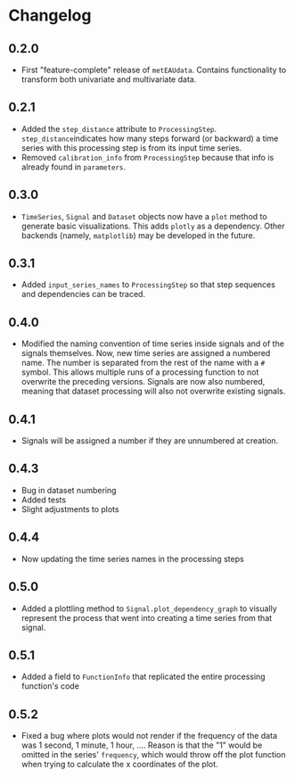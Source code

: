 # Changelog

## 0.2.0

- First "feature-complete" release of `metEAUdata`. Contains functionality to transform both univariate and multivariate data.

## 0.2.1

- Added the `step_distance` attribute to `ProcessingStep`. `step_distance`indicates how many steps forward (or backward) a time series with this processing step is from its input time series.
- Removed `calibration_info` from `ProcessingStep` because that info is already found in `parameters`.

## 0.3.0

- `TimeSeries`, `Signal` and `Dataset` objects now have a `plot` method to generate basic visualizations. This adds `plotly` as a dependency. Other backends (namely, `matplotlib`) may be developed in the future.

## 0.3.1

- Added `input_series_names` to `ProcessingStep` so that step sequences and dependencies can be traced.

## 0.4.0

- Modified the naming convention of time series inside signals and of the signals themselves. Now, new time series are assigned a numbered name. The number is separated from the rest of the name with a `#` symbol. This allows multiple runs of a processing function to not overwrite the preceding versions. Signals are now also numbered, meaning that dataset processing will also not overwrite existing signals.

## 0.4.1

- Signals will be assigned a number if they are unnumbered at creation.

## 0.4.3

- Bug in dataset numbering
- Added tests
- Slight adjustments to plots

## 0.4.4

- Now updating the time series names in the processing steps

## 0.5.0

- Added a plottling method to `Signal.plot_dependency_graph` to visually represent the process that went into creating a time series from that signal.

## 0.5.1

- Added a field to `FunctionInfo` that replicated the entire processing function's code

## 0.5.2

- Fixed a bug where plots would not render if the frequency of the data was 1 second, 1 minute, 1 hour, .... Reason is that the "1" would be omitted in the series' `frequency`, which would throw off the plot function when trying to calculate the x coordinates of the plot.